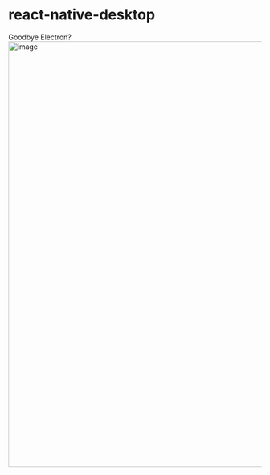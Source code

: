 # react-native-desktop
Goodbye Electron?
<img width="846" alt="image" src="https://github.com/millsmcilroy/react-native-desktop/assets/37815163/21ed714c-9397-4756-89c6-9fc966148b80">
